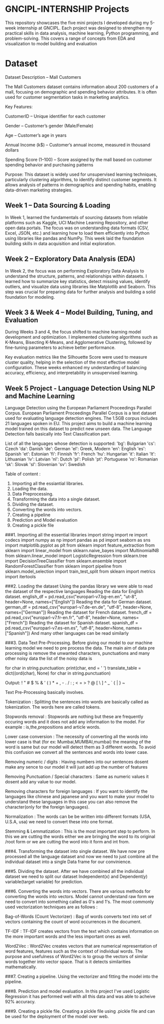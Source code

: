 # GNCIPL-INTERNSHIP Projects
This repository showcases the five mini projects I developed during my 5-week internship at GNCIPL. Each project was designed to strengthen my practical skills in data analysis, machine learning, Python programming, and problem-solving. This covers a range of concepts from EDA and visualization to model building and evaluation

# Dataset
Dataset Description – Mall Customers

The Mall Customers dataset contains information about 200 customers of a mall, focusing on demographic and spending behavior attributes. It is often used for customer segmentation tasks in marketing analytics.

Key Features:

CustomerID – Unique identifier for each customer

Gender – Customer’s gender (Male/Female)

Age – Customer’s age in years

Annual Income (k$) – Customer’s annual income, measured in thousand dollars

Spending Score (1–100) – Score assigned by the mall based on customer spending behavior and purchasing patterns

Purpose:
This dataset is widely used for unsupervised learning techniques, particularly clustering algorithms, to identify distinct customer segments. It allows analysis of patterns in demographics and spending habits, enabling data-driven marketing strategies.


## Week 1 – Data Sourcing & Loading

In Week 1, learned the fundamentals of sourcing datasets from reliable platforms such as Kaggle, UCI Machine Learning Repository, and other open data portals. The focus was on understanding data formats (CSV, Excel, JSON, etc.) and learning how to load them efficiently into Python using libraries like pandas and NumPy. This week laid the foundation building skills in data acquisition and initial exploration.


## Week 2 – Exploratory Data Analysis (EDA)

In Week 2, the focus was on performing Exploratory Data Analysis to understand the structure, patterns, and relationships within datasets. I learned how to summarize key statistics, detect missing values, identify outliers, and visualize data using libraries like Matplotlib and Seaborn. This step was crucial for preparing data for further analysis and building a solid foundation for modeling.


## Week 3 & Week 4 – Model Building, Tuning, and Evaluation

During Weeks 3 and 4, the focus shifted to machine learning model development and optimization. I implemented clustering algorithms such as K-Means, Bisecting K-Means, and Agglomerative Clustering, followed by fine-tuning parameters to achieve better performance.

Key evaluation metrics like the Silhouette Score were used to measure cluster quality, helping in the selection of the most effective model configuration. These weeks enhanced my understanding of balancing accuracy, efficiency, and interpretability in unsupervised learning.

## Week 5 Project - Language Detection Using NLP and Machine Learning
Language Detection using the European Parliament Proceedings Parallel Corpus. European Parliament Proceedings Parallel Corpus is a text dataset used for evaluating language detection engines. The 1.5GB corpus includes 21 languages spoken in EU. This project aims to build a machine learning model trained on this dataset to predict new unseen data. The Language Detection falls basically into Text Classification part.

List of all the languages whose detection is supported:
'bg': Bulgarian
'cs': Czech
'da': Danish
'de': German
'el': Greek, Modern
'en': English
'es': Spanish
'et': Estonian
'fi': Finnish
'fr': French
'hu': Hungarian
'it': Italian
'lt': Lithuanian
'lv': Latvian
'nl': Dutch
'pl': Polish
'pt': Portuguese
'ro': Romanian
'sk': Slovak
'sl': Slovenian
'sv': Swedish


Table of content :
1. Importing all the essiantial libraries.
2. Loading the data.
3. Data Preprocessing.
4. Transforming the data into a single dataset.
5. Dividing the dataset.
6. Converting the words into vectors. 
7. Creating a pipeline
8. Prediction and Model evaluation
9. Creating a pickle file

    
###1. Importing all the essential libraries
import string 
import re
import codecs
import numpy as np 
import pandas as pd
import seaborn as sns
import matplotlib.pyplot as plt
from sklearn import feature_extraction
from sklearn import linear_model
from sklearn.naive_bayes import MultinomialNB
from sklearn.linear_model import LogisticRegression
from sklearn.tree import DecisionTreeClassifier
from sklearn.ensemble import RandomForestClassifier
from sklearn import pipeline
from sklearn.model_selection import train_test_split
from sklearn import metrics
import itertools


###2. Loading the dataset
Using the pandas library we were able to read the dataset of the respective languages
Reading the data for English dataset.
english_df = pd.read_csv("europarl-v7.bg-en.en", "ut-8", header=None, names=["English"])
Reading the data for German dataset.
german_df = pd.read_csv("europarl-v7.de-en.de", "utf-8", header=None, names=["German"])
Reading the dataset for French dataset.
french_df = pd.read_csv("europarl-v7.fr-en.fr", "utf-8", header=None, names=["French"])
Reading the dataset for Spanish dataset.
spanish_df = pd.read_csv("europarl-v7.es-en.es", "utf-8", header=None, names=["Spanish"])
And many other languages can be read similarly



###3. Data Text Pre-Processing.
Before giving our model to our machine learning model we need to pre process the data. The main aim of data pre processing is remove the unwanted characters, punctuations and many other noisy data the list of the noisy data is

for char in string.punctuation:
    print(char, end = ' ')
translate_table = dict((ord(char), None) for char in string.punctuation)

Output: 
! " # $ % & ' ( ) * + , - . / : ; < = > ? @ [ \ ] ^ _ ` { | } ~ 

Text Pre-Processing basically involves.

Tokenization : Splitting the sentences into words are basically called as tokenization. The words here are called tokens.

Stopwords removal : Stopwords are nothing but these are frequently occuring words and it does not add any information to the model. For example : is,the,prepositions and article words.

Lower case conversion : The necessity of converting all the words into lower case is that (for ex: Mumbai,MUMBAI,mumbai) the meaning of the word is same but our model will detect them as 3 different words. To avoid this confusion we 
convert all the sentences and words into lower case.

Removing numeric / digits : Having numbers into our sentences dosent make any sence to our model it will just add up the number of features

Removing Punctuation / Special characters : Same as numeric values it dosent add any value to our model.

Removing characters for foreign languages : If you want to identify the languages like chinese and japanese and you want to make your model to understand these languages in this case you can also remove the character(only for the foreign languages).

Normalization : The words can be be written into different formats (USA, U.S.A, usa) we need to convert these into one format.

Stemming & Lemmatization : This is the most important step to perform. In this we are cutting the words either we are bringing the word to its original /root form or we are cutting the word into it form and int from.



###4. Transforming the dataset into single dataset.
We have now pre processed all the language dataset and now we need to just combine all the individual dataset into a single Data frame for our convinience.



###5. Dividing the dataset.
After we have combined all the individual dataset we need to split our dataset Independent(x) and Dependent(y) variable(target variable) for prediction.



###6. Converting the words into vectors.
There are various methods for converting the words into vectors. Model cannot understand raw form we need to convert into something called as 0's and 1's. The most commonly used vectorization techniques are as follows :

Bag-of-Words (Count Vectorizer) : Bag of words converts text into set of vectors containing the count of word occurrences in the document.

TF-IDF : TF-IDF creates vectors from the text which contains information on the more important words and the less important ones as well.

Word2Vec : Word2Vec creates vectors that are numerical representation of word features, features such as the context of individual words. The purpose and usefulness of Word2Vec is to group the vectors of similar words together into vector space. That is it detects similarities mathematically.



###7. Creating a pipeline.
Using the vectorizer and fitting the model into the pipeline.



###8. Prediction and model evaluation.
In this project I've used Logistic Regression it has performed well with all this data and was able to acheive 92% accuracy.



###9. Creating a pickle file.
Creating a pickle file using .pickle file and can be used for the deployment of the model over web.
